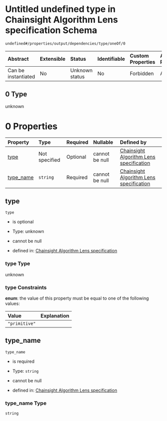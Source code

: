 # Untitled undefined type in Chainsight Algorithm Lens specification Schema

```txt
undefined#/properties/output/dependencies/type/oneOf/0
```



| Abstract            | Extensible | Status         | Identifiable | Custom Properties | Additional Properties | Access Restrictions | Defined In                                                                     |
| :------------------ | :--------- | :------------- | :----------- | :---------------- | :-------------------- | :------------------ | :----------------------------------------------------------------------------- |
| Can be instantiated | No         | Unknown status | No           | Forbidden         | Allowed               | none                | [algorithm\_lens.json\*](../../out/algorithm_lens.json "open original schema") |

## 0 Type

unknown

# 0 Properties

| Property                 | Type          | Required | Nullable       | Defined by                                                                                                                                                                                                  |
| :----------------------- | :------------ | :------- | :------------- | :---------------------------------------------------------------------------------------------------------------------------------------------------------------------------------------------------------- |
| [type](#type)            | Not specified | Optional | cannot be null | [Chainsight Algorithm Lens specification](algorithm_lens-properties-output-dependencies-type-oneof-0-properties-type.md "undefined#/properties/output/dependencies/type/oneOf/0/properties/type")           |
| [type\_name](#type_name) | `string`      | Required | cannot be null | [Chainsight Algorithm Lens specification](algorithm_lens-properties-output-dependencies-type-oneof-0-properties-type_name.md "undefined#/properties/output/dependencies/type/oneOf/0/properties/type_name") |

## type



`type`

*   is optional

*   Type: unknown

*   cannot be null

*   defined in: [Chainsight Algorithm Lens specification](algorithm_lens-properties-output-dependencies-type-oneof-0-properties-type.md "undefined#/properties/output/dependencies/type/oneOf/0/properties/type")

### type Type

unknown

### type Constraints

**enum**: the value of this property must be equal to one of the following values:

| Value         | Explanation |
| :------------ | :---------- |
| `"primitive"` |             |

## type\_name



`type_name`

*   is required

*   Type: `string`

*   cannot be null

*   defined in: [Chainsight Algorithm Lens specification](algorithm_lens-properties-output-dependencies-type-oneof-0-properties-type_name.md "undefined#/properties/output/dependencies/type/oneOf/0/properties/type_name")

### type\_name Type

`string`
